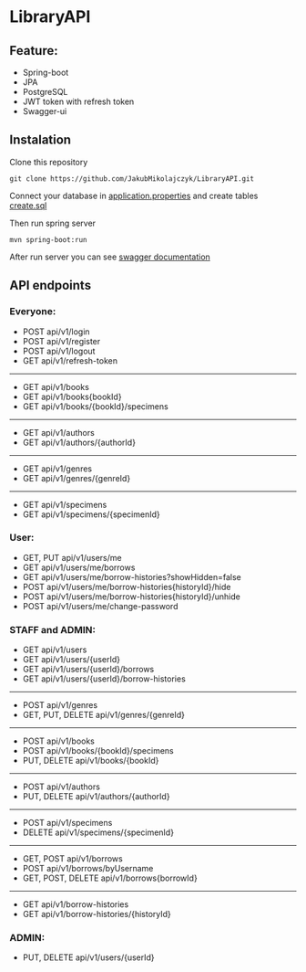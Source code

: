 # LibraryAPI

## Feature:
* Spring-boot
* JPA
* PostgreSQL
* JWT token with refresh token
* Swagger-ui

## Instalation

Clone this repository
```
git clone https://github.com/JakubMikolajczyk/LibraryAPI.git
```
Connect your database in [application.properties](https://github.com/JakubMikolajczyk/LibraryAPI/blob/070e7efd243ace998dfa23a864ad2d327fa8e7a8/src/main/resources/application.properties)
and create tables [create.sql](https://github.com/JakubMikolajczyk/LibraryAPI/blob/070e7efd243ace998dfa23a864ad2d327fa8e7a8/create.sql)

Then run spring server
```
mvn spring-boot:run
```
After run server you can see [swagger documentation](http://localhost:8080/swagger-ui/index.html#)

## API endpoints

### Everyone:
* POST api/v1/login
* POST api/v1/register
* POST api/v1/logout
* GET api/v1/refresh-token
---
* GET api/v1/books
* GET api/v1/books{bookId}
* GET api/v1/books/{bookId}/specimens
---
* GET api/v1/authors
* GET api/v1/authors/{authorId}
---
* GET api/v1/genres
* GET api/v1/genres/{genreId}
---
* GET api/v1/specimens
* GET api/v1/specimens/{specimenId}

### User:
* GET, PUT api/v1/users/me
* GET api/v1/users/me/borrows
* GET api/v1/users/me/borrow-histories?showHidden=false
* POST api/v1/users/me/borrow-histories{historyId}/hide
* POST api/v1/users/me/borrow-histories{historyId}/unhide
* POST api/v1/users/me/change-password

### STAFF and ADMIN:
* GET api/v1/users
* GET api/v1/users/{userId}
* GET api/v1/users/{userId}/borrows
* GET api/v1/users/{userId}/borrow-histories
---
* POST api/v1/genres
* GET, PUT, DELETE api/v1/genres/{genreId}
---
* POST api/v1/books
* POST api/v1/books/{bookId}/specimens
* PUT, DELETE api/v1/books/{bookId}
---
* POST api/v1/authors
* PUT, DELETE api/v1/authors/{authorId}
---
* POST api/v1/specimens
* DELETE api/v1/specimens/{specimenId}
---
* GET, POST api/v1/borrows
* POST api/v1/borrows/byUsername
* GET, POST, DELETE api/v1/borrows{borrowId}
---
* GET api/v1/borrow-histories
* GET api/v1/borrow-histories/{historyId}

### ADMIN:
* PUT, DELETE api/v1/users/{userId}
